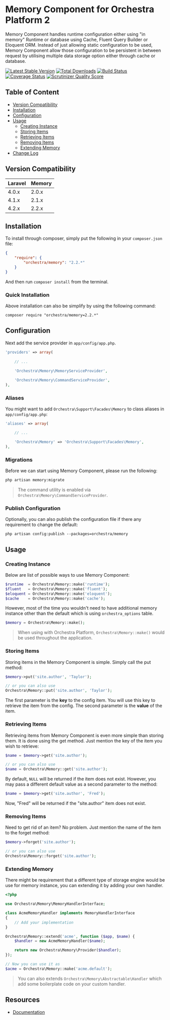 Memory Component for Orchestra Platform 2
==============

Memory Component handles runtime configuration either using "in memory" Runtime or database using Cache, Fluent Query Builder or Eloquent ORM. Instead of just allowing static configuration to be used, Memory Component allow those configuration to be persistent in between request by utilising multiple data storage option either through cache or database.

[![Latest Stable Version](https://poser.pugx.org/orchestra/memory/v/stable.png)](https://packagist.org/packages/orchestra/memory) 
[![Total Downloads](https://poser.pugx.org/orchestra/memory/downloads.png)](https://packagist.org/packages/orchestra/memory) 
[![Build Status](https://travis-ci.org/orchestral/memory.svg?branch=2.2)](https://travis-ci.org/orchestral/memory) 
[![Coverage Status](https://coveralls.io/repos/orchestral/memory/badge.png?branch=2.2)](https://coveralls.io/r/orchestral/memory?branch=2.2) 
[![Scrutinizer Quality Score](https://scrutinizer-ci.com/g/orchestral/memory/badges/quality-score.png?b=2.2)](https://scrutinizer-ci.com/g/orchestral/memory/) 

## Table of Content

* [Version Compatibility](#version-compatibility)
* [Installation](#installation)
* [Configuration](#configuration)
* [Usage](#usage)
  - [Creating Instance](#creating-instance)
  - [Storing Items](#storing-items)
  - [Retrieving Items](#retrieving-items)
  - [Removing Items](#removing-items)
  - [Extending Memory](##extending-memory)
* [Change Log](http://orchestraplatform.com/docs/latest/components/memory/changes#v2-2)

## Version Compatibility

Laravel    | Memory
:----------|:----------
 4.0.x     | 2.0.x
 4.1.x     | 2.1.x
 4.2.x     | 2.2.x

## Installation

To install through composer, simply put the following in your `composer.json` file:

```json
{
	"require": {
		"orchestra/memory": "2.2.*"
	}
}
```

And then run `composer install` from the terminal.

### Quick Installation

Above installation can also be simplify by using the following command:

```
composer require "orchestra/memory=2.2.*"
```

## Configuration

Next add the service provider in `app/config/app.php`.

```php
'providers' => array(
	
	// ...
	
	'Orchestra\Memory\MemoryServiceProvider',

	'Orchestra\Memory\CommandServiceProvider',
),
```

### Aliases

You might want to add `Orchestra\Support\Facades\Memory` to class aliases in `app/config/app.php`:

```php
'aliases' => array(

	// ...

	'Orchestra\Memory' => 'Orchestra\Support\Facades\Memory',
),
```

### Migrations

Before we can start using Memory Component, please run the following:

```bash
php artisan memory:migrate
```

> The command utility is enabled via `Orchestra\Memory\CommandServiceProvider`.

### Publish Configuration

Optionally, you can also publish the configuration file if there any requirement to change the default:

```
php artisan config:publish --packages=orchestra/memory
```

## Usage

### Creating Instance

Below are list of possible ways to use Memory Component:

```php
$runtime  = Orchestra\Memory::make('runtime');
$fluent   = Orchestra\Memory::make('fluent');
$eloquent = Orchestra\Memory::make('eloquent');
$cache    = Orchestra\Memory::make('cache');
```

However, most of the time you wouldn't need to have additional memory instance other than the default which is using `orchestra_options` table.

```php
$memory = Orchestra\Memory::make();
```

> When using with Orchestra Platform, `Orchestra\Memory::make()` would be used throughout the application.

### Storing Items

Storing items in the Memory Component is simple. Simply call the put method:

```php
$memory->put('site.author', 'Taylor');

// or you can also use
Orchestra\Memory::put('site.author', 'Taylor');
```

The first parameter is the **key** to the config item. You will use this key to retrieve the item from the config. The second parameter is the **value** of the item.

### Retrieving Items

Retrieving items from Memory Component is even more simple than storing them. It is done using the get method. Just mention the key of the item you wish to retrieve:

```php
$name = $memory->get('site.author');

// or you can also use
$name = Orchestra\Memory::get('site.author');
```

By default, `NULL` will be returned if the item does not exist. However, you may pass a different default value as a second parameter to the method:

```php
$name = $memory->get('site.author', 'Fred');
```

Now, "Fred" will be returned if the "site.author" item does not exist.

### Removing Items

Need to get rid of an item? No problem. Just mention the name of the item to the forget method:

```php
$memory->forget('site.author');

// or you can also use
Orchestra\Memory::forget('site.author');
```

### Extending Memory

There might be requirement that a different type of storage engine would be use for memory instance, you can extending it by adding your own handler.

```php
<?php

use Orchestra\Memory\MemoryHandlerInterface;

class AcmeMemoryHandler implements MemoryHandlerInterface
{
    // Add your implementation
}

Orchestra\Memory::extend('acme', function ($app, $name) {
    $handler = new AcmeMemoryHandler($name);

    return new Orchestra\Memory\Provider($handler);
});

// Now you can use it as
$acme = Orchestra\Memory::make('acme.default');
```

> You can also extends `Orchestra\Memory\Abstractable\Handler` which add some boilerplate code on your custom handler.

## Resources

* [Documentation](http://orchestraplatform.com/docs/latest/components/memory)
